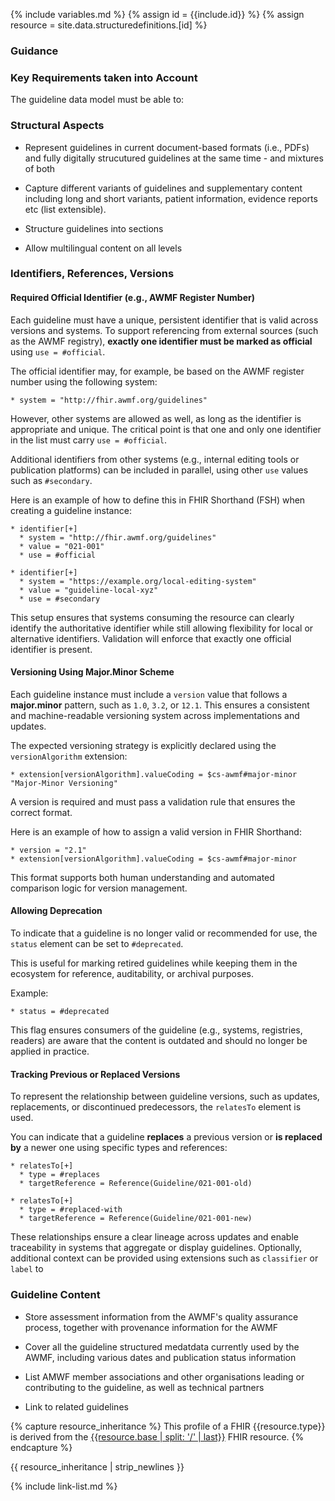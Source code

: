 {% include variables.md %}
{% assign id = {{include.id}} %}
{% assign resource = site.data.structuredefinitions.[id] %}

### Guidance

### Key Requirements taken into Account 

The guideline data model must be able to: 

### Structural Aspects 

* Represent guidelines in current document-based formats (i.e., PDFs) and fully digitally strucutured guidelines at the same time - and mixtures of both 

* Capture different variants of guidelines and supplementary content including long and short variants, patient information, evidence reports etc (list extensible). 

* Structure guidelines into sections 

* Allow multilingual content on all levels 


### Identifiers, References, Versions

#### Required Official Identifier (e.g., AWMF Register Number)

Each guideline must have a unique, persistent identifier that is valid across versions and systems. To support referencing from external sources (such as the AWMF registry), **exactly one identifier must be marked as official** using `use = #official`.

The official identifier may, for example, be based on the AWMF register number using the following system:

```
* system = "http://fhir.awmf.org/guidelines"
```

However, other systems are allowed as well, as long as the identifier is appropriate and unique. The critical point is that one and only one identifier in the list must carry `use = #official`.

Additional identifiers from other systems (e.g., internal editing tools or publication platforms) can be included in parallel, using other `use` values such as `#secondary`.

Here is an example of how to define this in FHIR Shorthand (FSH) when creating a guideline instance:

```
* identifier[+]
  * system = "http://fhir.awmf.org/guidelines"
  * value = "021-001"
  * use = #official

* identifier[+]
  * system = "https://example.org/local-editing-system"
  * value = "guideline-local-xyz"
  * use = #secondary
```

This setup ensures that systems consuming the resource can clearly identify the authoritative identifier while still allowing flexibility for local or alternative identifiers. Validation will enforce that exactly one official identifier is present.



#### Versioning Using Major.Minor Scheme

Each guideline instance must include a `version` value that follows a **major.minor** pattern, such as `1.0`, `3.2`, or `12.1`. This ensures a consistent and machine-readable versioning system across implementations and updates.

The expected versioning strategy is explicitly declared using the `versionAlgorithm` extension:

```
* extension[versionAlgorithm].valueCoding = $cs-awmf#major-minor "Major-Minor Versioning"
```

A version is required and must pass a validation rule that ensures the correct format.

Here is an example of how to assign a valid version in FHIR Shorthand:

```
* version = "2.1"
* extension[versionAlgorithm].valueCoding = $cs-awmf#major-minor
```

This format supports both human understanding and automated comparison logic for version management.

#### Allowing Deprecation

To indicate that a guideline is no longer valid or recommended for use, the `status` element can be set to `#deprecated`.

This is useful for marking retired guidelines while keeping them in the ecosystem for reference, auditability, or archival purposes.

Example:

```
* status = #deprecated
```

This flag ensures consumers of the guideline (e.g., systems, registries, readers) are aware that the content is outdated and should no longer be applied in practice.

#### Tracking Previous or Replaced Versions

To represent the relationship between guideline versions, such as updates, replacements, or discontinued predecessors, the `relatesTo` element is used.

You can indicate that a guideline **replaces** a previous version or **is replaced by** a newer one using specific types and references:

```
* relatesTo[+]
  * type = #replaces
  * targetReference = Reference(Guideline/021-001-old)

* relatesTo[+]
  * type = #replaced-with
  * targetReference = Reference(Guideline/021-001-new)
```

These relationships ensure a clear lineage across updates and enable traceability in systems that aggregate or display guidelines. Optionally, additional context can be provided using extensions such as `classifier` or `label` to


### Guideline Content 

* Store assessment information from the AWMF's quality assurance process, together with provenance information for the AWMF

* Cover all the guideline structured medatdata currently used by the AWMF, including various dates and publication status information 

* List AMWF member associations and other organisations leading or contributing to the guideline, as well as technical partners 

* Link to related guidelines  





{% capture resource_inheritance %}
This profile of a FHIR {{resource.type}} is derived from the [{{resource.base | split: '/' | last}}]({{resource.base}}) FHIR resource.
{% endcapture %}

{{ resource_inheritance | strip_newlines }}

{% include link-list.md %}
